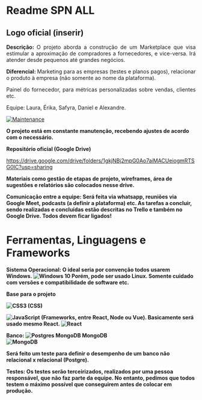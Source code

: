 <h1> Readme SPN ALL </h1>

<h2 align="justify">Logo oficial (inserir) </h2>

<p align="justify"> <strong> Descrição: </strong> O projeto aborda a construção de um Marketplace que visa estimular a aproximação de compradores a fornecedores, e vice-versa. Irá atender desde pequenos 
até grandes negócios.  </p>
<p align="justify"> <strong> Diferencial: </strong> Marketing para as empresas (testes e planos pagos), relacionar o produto à empresa (não somente ao nome da plataforma).
<p align="justify"> Painel do fornecedor, para métricas personalizadas sobre vendas, clientes etc. </p>

Equipe: Laura, Érika, Safyra, Daniel e Alexandre.

[![Maintenance](https://img.shields.io/badge/Maintained%3F-yes-green.svg)](https://GitHub.com/Naereen/StrapDown.js/graphs/commit-activity)

<strong> O projeto está em constante manutenção, recebendo ajustes de acordo com o necessário. </strong>

<strong> Repositório oficial (Google Drive) </strong>

https://drive.google.com/drive/folders/1gkjNBj2mpG0Ao7aiMACUeiogmRTSG0IC?usp=sharing

<strong> Materiais como gestão de etapas de projeto, wireframes, área de sugestões e relatórios são colocados nesse drive. </strong>

<strong> Comunicação entre a equipe: Será feita via whatsapp, reuniões via Google Meet, podcasts (a definir a plataforma) etc.
As tarefas a concluir, sendo realizadas e concluídas estão descritas no Trello e também no Google Drive. Todos devem ficar ligados!
  
<h1> Ferramentas, Linguagens e Frameworks </h1>

Sistema Operacional: O ideal seria por convenção todos usarem Windows. <img alt="Windows 10" src="https://img.shields.io/badge/Windows-0078D6?style=for-the-badge&logo=windows&logoColor=white" /> 
Porém, pode ser usado Linux. Somente cuidado com versões e compatibilidade de software etc.

<strong> Base para o projeto </strong>

<img alt="CSS3" src="https://img.shields.io/badge/css3%20-%231572B6.svg?&style=for-the-badge&logo=css3&logoColor=white"/> (CSS)

<img alt="JavaScript" src="https://img.shields.io/badge/javascript%20-%23323330.svg?&style=for-the-badge&logo=javascript&logoColor=%23F7DF1E"/> (Frameworks, entre React, Node ou Vue). Basicamente será usado mesmo React.
<img alt="React" src="https://img.shields.io/badge/react%20-%2320232a.svg?&style=for-the-badge&logo=react&logoColor=%2361DAFB"/>

Banco: <img alt="Postgres" src ="https://img.shields.io/badge/postgres-%23316192.svg?&style=for-the-badge&logo=postgresql&logoColor=white"/>
MongoDB 	MongoDB 	
<img alt="MongoDB" src ="https://img.shields.io/badge/MongoDB-%234ea94b.svg?&style=for-the-badge&logo=mongodb&logoColor=white"/>

Será feito um teste para definir o desempenho de um banco não relacional x relacional (Postgre). 

Testes: Os testes serão terceirizados, realizados por uma pessoa responsável, que não faz parte da equipe. No entanto, pedimos que todos testem 
o máximo possível que conseguirem antes de colocar em produção.




  
  



